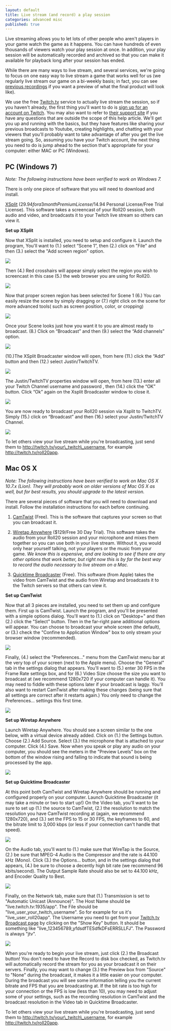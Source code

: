 ```yaml
---
layout: default
title: Live stream (and record) a play session
categories: advanced misc
published: true
---
```


Live streaming allows you to let lots of other people who aren't players in your game watch the game as it happens. You can have hundreds of even thousands of viewers watch your play session at once. In addition, your play session will be automatically recorded and archived so that you can make it available for playback long after your session has ended.

While there are many ways to live stream, and several services, we're going to focus on one easy way to live stream a game that works well for us (we regularly live stream our game on a bi-weekly basis; in fact, you can see [previous recordings](http://twitch.tv/roll20app) if you want a preview of what the final product will look like). 

We use the free [Twitch.tv](http://twitch.tv) service to actually live stream the session, so if you haven't already, the first thing you'll want to do is [sign up for an account on Twitch](http://www.twitch.tv/). You may also want to refer to [their support site](http://www.twitch.tv/p/help) if you have any questions that are outside the scope of this help article. We'll get you up and running with the basics, but they have features like sharing your previous broadcasts to Youtube, creating highlights, and chatting with your viewers that you'll probably want to take advantage of after you get the live stream going. So, assuming you have your Twitch account, the next thing you need to do is jump ahead to the section that's appropriate for your computer: either MAC or PC (Windows).

## PC (Windows 7)

*Note: The following instructions have been verified to work on Windows 7.*

There is only one piece of software that you will need to download and install.

[XSplit](http://www.xsplit.com/) ($29.94 for a 3 month Premium License/$14.94 Personal License/Free Trial License). This software takes a screencast of your Roll20 session, both audio and video, and broadcasts it to your Twitch live stream so others can view it.

**Set up XSplit**

Now that XSplit is installed, you need to setup and configure it. Launch the program, You'll want to (1.) select “Scene 1”, then (2.) click on "File" and then (3.) select the "Add screen region" option.

<img src="/images/XsplitSS1.png" />

Then (4.) Red crosshairs will appear simply select the region you wish to screencast in this case (5.) the web browser you are using for Roll20.

<img src="/images/XsplitSS2.png" />

Now that proper screen region has been selected for Scene 1 (6.) You can easily resize the scene by simply dragging or (7.) right click on the scene for more advanced tools( such as screen position, color, or cropping)

<img src="/images/XsplitSS3.png" />

Once your Scene looks just how you want it to you are almost ready to broadcast. (8.) Click on “Broadcast” and then (9.) select the  “Add channels” option.

<img src="/images/XsplitSS4.png" />

(10.)The XSplit Broadcaster window will open, from here (11.) click the “Add” button and then (12.) select Justin/TwitchTV.

<img src="/images/XsplitSS5.png" />

The Justin/TwitchTV properties window will open, from here (13.) enter all your Twitch Channel username and password , then (14.) click the “OK” button. Click “Ok” again on the Xsplit Broadcaster window to close it.

<img src="/images/XsplitSS6.png" />

You are now ready to broadcast your Roll20 session via Xsplit to TwitchTV. Simply (15.) click on “Broadcast” and then (16.) select your Justin/TwitchTV Channel.

<img src="/images/XsplitSS7.png" />

To let others view your live stream while you're broadcasting, just send them to http://twitch.tv/your\_twitch\_username, for example http://twitch.tv/roll20app.

## Mac OS X

*Note: The following instructions have been verified to work on Mac OS X 10.7.x (Lion). They will probably work on older versions of Mac OS X as well, but for best results, you should upgrade to the latest version.*

There are several pieces of software that you will need to download and install. Follow the installation instructions for each before continuing.

1. [CamTwist](http://www.spacevidcast.com/CamTwist_2.1.dmg) (Free). This is the software that captures your screen so that you can broadcast it.

2. [Wiretap Anywhere](http://www.ambrosiasw.com/utilities/wta/) ($129/Free 30 Day Trial). This software takes the audio from your Roll20 session and your microphone and mixes them together so you can use both in your live stream. Without it, you would only hear yourself talking, not your players or the music from your game. *We know this is expensive, and are looking to see if there are any other options that work better, but right now this is by far the best way to record the audio necessary to live stream on a Mac.*

3. [Quicktime Broadcaster](http://support.apple.com/kb/DL764) (Free). This software (from Apple) takes the video from CamTwist and the audio from Wiretap and broadcasts it to the Twitch servers so that others can view it.

**Set up CamTwist**

Now that all 3 pieces are installed, you need to set them up and configure them. First up is CamTwist. Launch the program, and you'll be presented with a simple options dialog. You'll want to (1.) click on "Desktop+" and then (2.) click the "Select" button. Then in the far-right pane additional options will appear. You can choose to broadcast your whole screen (the default), or (3.) check the "Confine to Application Window" box to only stream your browser window (recommended). 

<img src="/images/livestreamss1.png" />

Finally, (4.) select the "Preferences…" menu from the CamTwist menu bar at the very top of your screen (next to the Apple menu). Choose the "General" tab in the settings dialog that appears. You'll want to (5.) enter 30 FPS in the Frame Rate settings box, and for (6.) Video Size choose the size you want to broadcast at (we recommend 1280x720 if your computer can handle it). You may need to fiddle with these options later if your broadcast is laggy. You'll also want to restart CamTwist after making these changes (being sure that all settings are correct after it restarts again.) You only need to change the Preferences… settings this first time.

<img src="/images/livestreamss2.png" />

**Set up Wiretap Anywhere**

Launch Wiretap Anywhere. You should see a screen similar to the one below, with a virtual device already added. Click on (1.) the Settings button. Choose (2.) Add Source. Select (3.) the microphone that is attached to your computer. Click (4.) Save. Now when you speak or play any audio on your computer, you should see the meters in the "Preview Levels" box on the bottom of the window rising and falling to indicate that sound is being processed by the app.

<img src="/images/livestreamss3.png" />

**Set up Quicktime Broadcaster**

At this point both CamTwist and Wiretap Anywhere should be running and configured properly on your computer. Launch Quicktime Broadcaster (it may take a minute or two to start up!) On the Video tab, you'll want to be sure to set up (1.) the source to CamTwist, (2.) the resolution to match the resolution you have CamTwist recording at (again, we recommend 1280x720), and (3.) set the FPS to 15 or 30 FPS, the keyframes to 60, and the bitrate limit to 3,000 kbps (or less if your connection can't handle that speed). 

<img src="/images/livestreamss4.png" />

On the Audio tab, you'll want to (1.) make sure that WireTap is the Source, (2.) be sure that MPEG-4 Audio is the Compressor and the rate is 44.100 kHz (Mono). Click (3.) the Options… button, and in the settings dialog that appears, (4.) be sure to choose a decently high bit rate (we recommend 96 kbits/second). The Output Sample Rate should also be set to 44.100 kHz, and Encoder Quality to Best.

<img src="/images/livestreamss5.png" />

Finally, on the Network tab, make sure that (1.) Transmission is set to "Automatic Unicast (Announce)". The Host Name should be "live.twitch.tv:1935/app". The File should be "live\_user\_your\_twitch\_username". So for example for us it's "live\_user\_roll20app". The Username you need to get from your [Twitch.tv Broadcast page](http://www.twitch.tv/broadcast) by clicking on the "Show Key" button. It should be something like "live\_123456789\_yfdsdfTESdfkDFsERRSLLFJ". The Password is always "jtv".

<img src="/images/livestreamss6.png" />

When you're ready to begin your live stream, just click (2.) the Broadcast button! You don't need to have the Record to disk box checked, as Twitch.tv will automatically record the stream for you as your broadcast it on their servers. Finally, you may want to change (3.) the Preview box from "Source" to "None" during the broadcast, it makes it a little easier on your computer. During the broadcast you will see some information telling you the current bitrate and FPS that you are broadcasting at. If the bit rate is too high for your connection or the FPS is low (less than 10), you may need to adjust some of your settings, such as the recording resolution in CamTwist and the broadcast resolution in the Video tab in Quicktime Broadcaster.

To let others view your live stream while you're broadcasting, just send them to http://twitch.tv/your\_twitch\_username, for example http://twitch.tv/roll20app.